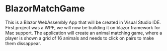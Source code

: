# BlazorMatchGame
This is a Blazor WebAssembly App that will be created in Visual Studio IDE. First project was a WPF, we will now be building it on blazor framework for Mac support. The application will create an animal matching game, where a player is shown a grid of 16 animals and needs to click on pairs to make them dissappear. 
